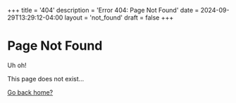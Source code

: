 +++
title = '404'
description = 'Error 404: Page Not Found'
date = 2024-09-29T13:29:12-04:00
layout = 'not_found'
draft = false
+++

# Page Not Found

Uh oh!

This page does not exist...
<br />

<nav>
    <p>
        <a href="{{ .Site.Home.RelPermalink }}">Go back home?</a>
    </p>
</nav>

